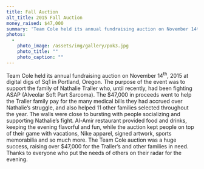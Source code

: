 ```yaml
---
title: Fall Auction
alt_title: 2015 Fall Auction
money_raised: $47,000
summary: 'Team Cole held its annual fundraising auction on November 14th, 2015 at digital digs of Sq1 in Portland, Oregon. The purpose of the event was to support the family of Nathalie Traller who, until recently, had been fighting ASAP (Alveolar Soft Part Sarcoma). The $47,000 in proceeds went to help the Traller family pay for the many medical bills they had accrued over Nathalie’s struggle, and also helped 11 other families selected throughout the year. '
photos:
  -
    photo_image: /assets/img/gallery/pok3.jpg
    photo_title: ""
    photo_caption: ""
---
```

<p class="MsoNormal">Team Cole held its annual fundraising auction on November 14<sup>th</sup>,
2015 at digital digs of Sq1 in Portland, Oregon. The purpose of the event was
to support the family of Nathalie Traller who, until recently, had been
fighting ASAP (Alveolar Soft Part Sarcoma). The $47,000 in proceeds went to
help the Traller family pay for the many medical bills they had accrued over
Nathalie’s struggle, and also helped 11 other families selected throughout the
year. The walls were close to bursting with people socializing and supporting
Nathalie’s fight. Al-Amir restaurant provided food and drinks, keeping the
evening flavorful and fun, while the auction kept people on top of their game
with vacations, Nike apparel, signed artwork, sports memorabilia and so much
more. The Team Cole auction was a huge success, raising over $47,000 for the
Traller’s and other families in need. Thanks to everyone who put the needs of
others on their radar for the evening.   <o:p></o:p></p>
